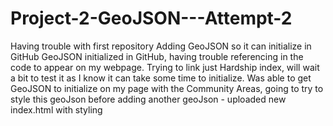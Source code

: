 # Project-2-GeoJSON---Attempt-2
Having trouble with first repository
Adding GeoJSON so it can initialize in GitHub
GeoJSON initialized in GitHub, having trouble referencing in the code to appear on my webpage. Trying to link just Hardship index, will wait a bit to test it as I know it can take some time to initialize. 
Was able to get GeoJSON to initialize on my page with the Community Areas, going to try to style this geoJson before adding another geoJson - uploaded new index.html with styling
